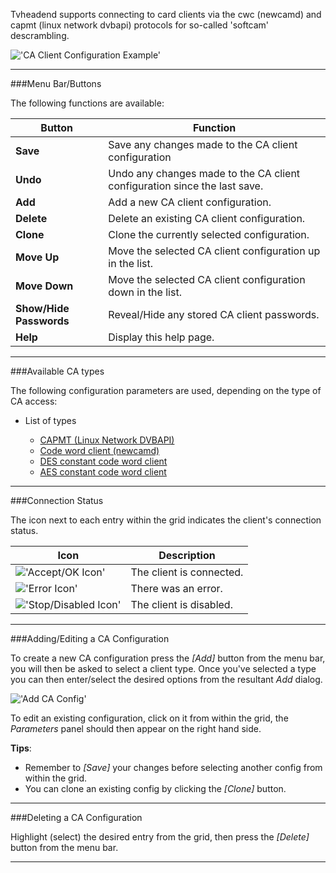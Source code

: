 Tvheadend supports connecting to card clients via the cwc (newcamd) and
capmt (linux network dvbapi) protocols for so-called 'softcam' descrambling.

!['CA Client Configuration Example'](static/img/doc/caclientconfig.png)

---

###Menu Bar/Buttons

The following functions are available:

Button              | Function
--------------------|---------
**Save**            | Save any changes made to the CA client configuration
**Undo**            | Undo any changes made to the CA client configuration since the last save.
**Add**             | Add a new CA client configuration.
**Delete**          | Delete an existing CA client configuration.
**Clone**           | Clone the currently selected configuration.
**Move Up**         | Move the selected CA client configuration up in the list.
**Move Down**       | Move the selected CA client configuration down in the list.
**Show/Hide Passwords**  | Reveal/Hide any stored CA client passwords.
**Help**            | Display this help page.

---

###Available CA types

The following configuration parameters are used, depending on the type 
of CA access:

* List of types

  - [CAPMT (Linux Network DVBAPI)](class/caclient_capmt)
  - [Code word client (newcamd)](class/caclient_cwc)
  - [DES constant code word client](class/caclient_ccw_des)
  - [AES constant code word client](class/caclient_ccw_aes)

---

###Connection Status

The icon next to each entry within the grid indicates the client's 
connection status.

Icon                                         | Description
---------------------------------------------|------------
!['Accept/OK Icon'](icons/accept.png)        | The client is connected.
!['Error Icon'](icons/exclamation.png)       | There was an error.
!['Stop/Disabled Icon'](icons/stop.png)      | The client is disabled.

---

###Adding/Editing a CA Configuration

To create a new CA configuration press the *[Add]* button from the 
menu bar, you will then be asked to select a client type. Once you've 
selected a type you can then enter/select the desired options from the 
resultant *Add* dialog.

!['Add CA Config'](static/img/doc/configcaadd.png)

To edit an existing configuration, click on it from within the grid, the 
*Parameters* panel should then appear on the right hand side.

**Tips**: 
* Remember to *[Save]* your changes before selecting another config 
from within the grid.
* You can clone an existing config by clicking the *[Clone]* 
button.

---

###Deleting a CA Configuration

Highlight (select) the desired entry from the grid, then press the 
*[Delete]* button from the menu bar. 

---
